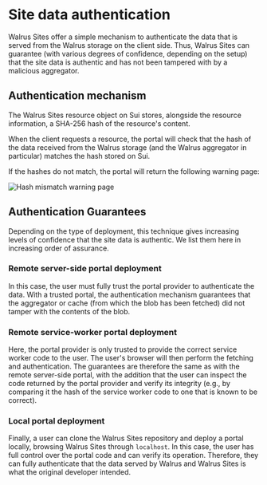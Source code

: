 # Site data authentication

Walrus Sites offer a simple mechanism to authenticate the data that is served from the Walrus
storage on the client side. Thus, Walrus Sites can guarantee (with various degrees of confidence,
depending on the setup) that the site data is authentic and has not been tampered with by a
malicious aggregator.

## Authentication mechanism

The Walrus Sites resource object on Sui stores, alongside the resource information, a SHA-256 hash
of the resource's content.

When the client requests a resource, the portal will check that the hash of the data received from
the Walrus storage (and the Walrus aggregator in particular) matches the hash stored on Sui.

If the hashes do not match, the portal will return the following warning page:

![Hash mismatch warning page](../assets/walrus-sites-hash-mismatch.png)

## Authentication Guarantees

Depending on the type of deployment, this technique gives increasing levels of confidence that the
site data is authentic. We list them here in increasing order of assurance.

### Remote server-side portal deployment

In this case, the user must fully trust the portal provider to authenticate the data. With a trusted
portal, the authentication mechanism guarantees that the aggregator or cache (from which the blob
has been fetched) did not tamper with the contents of the blob.

### Remote service-worker portal deployment

Here, the portal provider is only trusted to provide the correct service worker code to the user.
The user's browser will then perform the fetching and authentication. The guarantees are therefore
the same as with the remote server-side portal, with the addition that the user can inspect the code
returned by the portal provider and verify its integrity (e.g., by comparing it the hash of the
service worker code to one that is known to be correct).

### Local portal deployment

Finally, a user can clone the Walrus Sites repository and deploy a portal locally, browsing Walrus
Sites through `localhost`. In this case, the user has full control over the portal code and can
verify its operation. Therefore, they can fully authenticate that the data served by Walrus and
Walrus Sites is what the original developer intended.
